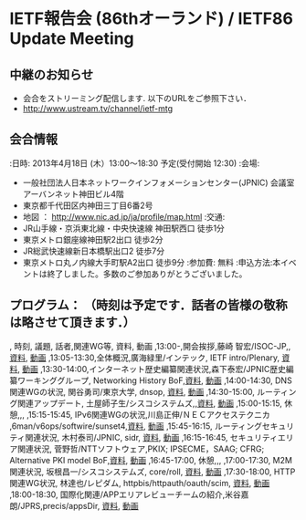 # IETF報告会 (86thオーランド) / IETF86 Update Meeting
## 中継のお知らせ
*  会合をストリーミング配信します. 以下のURLをご参照下さい．
*  http://www.ustream.tv/channel/ietf-mtg
## 会合情報
:日時: 2013年4月18日 (木）13:00〜18:30 予定(受付開始 12:30)
:会場:
* 一般社団法人日本ネットワークインフォメーションセンター(JPNIC) 会議室 アーバンネット神田ビル4階
*  東京都千代田区内神田三丁目6番2号
*  地図 ： http://www.nic.ad.jp/ja/profile/map.html
:交通:
*  JR山手線・京浜東北線・中央快速線 神田駅西口 徒歩1分
*  東京メトロ銀座線神田駅2出口 徒歩2分
*  JR総武快速線新日本橋駅出口2 徒歩7分
*  東京メトロ丸ノ内線大手町駅A2出口 徒歩9分
:参加費: 無料
:申込方法:本イベントは終了しました。多数のご参加ありがとうございました。
## プログラム： （時刻は予定です．話者の皆様の敬称は略させて頂きます．）
, 時刻, 議題, 話者,関連WG等, 資料, 動画
,13:00-,開会挨拶,藤崎 智宏/ISOC-JP,, [資料](http://www.isoc.jp/materials/20130418/20130418_opening.pdf), [動画](https://www.nic.ad.jp/ja/materials/ietf-report/20130418/0-isocjp.flv)
,13:05-13:30,全体概況,廣海緑里/インテック, IETF intro/Plenary, [資料](http://www.isoc.jp/materials/20130418/20130418_intro.pdf), [動画](https://www.nic.ad.jp/ja/materials/ietf-report/20130418/1-hiromi.flv)
,13:30-14:00,インターネット歴史編纂関連状況,森下泰宏/JPNIC歴史編纂ワーキンググループ, Networking History BoF,[資料](http://www.isoc.jp/materials/20130418/20130418_history.pdf), [動画](https://www.nic.ad.jp/ja/materials/ietf-report/20130418/2-morishita.flv)
,14:00-14:30, DNS関連WGの状況, 関谷勇司/東京大学, dnsop, [資料](http://www.isoc.jp/materials/20130418/20130418_dns.pdf), [動画](https://www.nic.ad.jp/ja/materials/ietf-report/20130418/3-sekiya.flv)
,14:30-15:00, ルーティング関連アップデート, 土屋師子生/シスコシステムズ,,[資料](http://www.isoc.jp/materials/20130418/20130418_routing.pdf), [動画](https://www.nic.ad.jp/ja/materials/ietf-report/20130418/4-tsuchiya.flv)
,15:00-15:15, 休憩,,,
,15:15-15:45, IPv6関連WGの状況,川島正伸/ＮＥＣアクセステクニカ ,6man/v6ops/softwire/sunset4,[資料](http://www.isoc.jp/materials/20130418/20130418_ipv6.pdf), [動画](https://www.nic.ad.jp/ja/materials/ietf-report/20130418/5-kawashima.flv)
,15:45-16:15, ルーティングセキュリティ関連状況, 木村泰司/JPNIC, sidr, [資料](http://www.isoc.jp/materials/20130418/20130418_sidr.pdf), [動画](https://www.nic.ad.jp/ja/materials/ietf-report/20130418/6-kimura.flv)
,16:15-16:45, セキュリティエリア関連状況, 菅野哲/NTTソフトウェア,PKIX; IPSECME，SAAG; CFRG; Alternative PKI model BoF,[資料](http://www.isoc.jp/materials/20130418/20130418_security.pdf), [動画](https://www.nic.ad.jp/ja/materials/ietf-report/20130418/7-kanno.flv)
,16:45-17:00, 休憩,,,
,17:00-17:30, M2M関連状況, 坂根昌一/シスコシステムズ, core/roll, [資料](http://www.isoc.jp/materials/20130418/20130418_m2m.pdf), [動画](https://www.nic.ad.jp/ja/materials/ietf-report/20130418/8-sakane.flv)
,17:30-18:00, HTTP関連WG状況, 林達也/レピダム, httpbis/httpauth/oauth/scim, [資料](http://www.isoc.jp/materials/20130418/20130418_appsarea.pdf), [動画](https://www.nic.ad.jp/ja/materials/ietf-report/20130418/9-hayashi.flv)
,18:00-18:30, 国際化関連/APPエリアレビューチームの紹介,米谷嘉朗/JPRS,precis/appsDir, [資料](http://www.isoc.jp/materials/20130418/20130418_appsdir.pdf), [動画](https://www.nic.ad.jp/ja/materials/ietf-report/20130418/10-yoneya.flv)